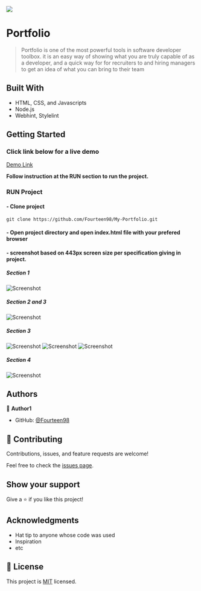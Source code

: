 ![](https://img.shields.io/badge/Microverse-blueviolet)

# Portfolio

> Portfolio is one of the most powerful tools in software developer toolbox. it is an easy way of showing what you are truly capable of as a developer, and a quick way for for recruiters to and hiring managers to get an idea of what you can bring to their team


## Built With

- HTML, CSS, and Javascripts
- Node.js
- Webhint, Stylelint

## Getting Started

### Click link below for a live demo
[Demo Link](https://fourteen98.github.io/My-Portfolio/)

**Follow instruction at the RUN section to run the project.**

### RUN Project
#### - Clone project 
```
git clone https://github.com/Fourteen98/My-Portfolio.git
```
#### - Open project directory and open index.html file with your prefered browser
####  - screenshot based on 443px screen size per specification giving in project.
##### Section 1
![Screenshot](screenshot-1.png)
##### Section 2 and 3
![Screenshot](screenshot-2.png)

##### Section 3
![Screenshot](screenshot-3.png)
![Screenshot](screenshot-4.png)
![Screenshot](screenshot-5.png)

##### Section 4
![Screenshot](screenshot-6.png)
## Authors

👤 **Author1**

- GitHub: [@Fourteen98](https://github.com/Fourteen98)


## 🤝 Contributing

Contributions, issues, and feature requests are welcome!

Feel free to check the [issues page](../../issues/).

## Show your support

Give a ⭐️ if you like this project!

## Acknowledgments

- Hat tip to anyone whose code was used
- Inspiration
- etc

## 📝 License

This project is [MIT](./MIT.md) licensed.
